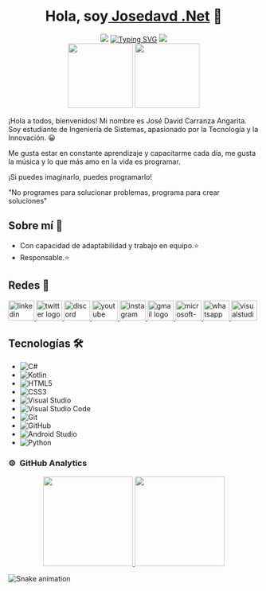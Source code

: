 <!-- Readme de Jose David Carranza Angarita -->
<div align="center">
    <h1 align="center">Hola, soy<a href="https://www.facebook.com/josedavid.carranzaangarita/" target="_blank"> Josedavd .Net</a> 👋</h1>
    <!-- parte de estilo animado de mi readme -->
<div aling="center">
    <!-- primera imagen de la linea gradiente horizontal -->
    <img src="https://user-images.githubusercontent.com/73097560/115834477-dbab4500-a447-11eb-908a-139a6edaec5c.gif">
    <!-- Texto escrito que se muestra en el gif del readme -->
    <a href="https://git.io/typing-svg"><img src="https://readme-typing-svg.demolab.com?font=Fira+Code&pause=1000&random=false&width=435&lines=%F0%9F%98%80%F0%9F%91%A8%F0%9F%8F%BD%E2%80%8D%F0%9F%92%BB+I'm+Jose+David+Carranza+A.;%F0%9F%98%80%F0%9F%91%A8%F0%9F%8F%BD%E2%80%8D%F0%9F%92%BB+Student+of+Systems+Engineering.;%F0%9F%98%80%F0%9F%91%A8%F0%9F%8F%BD%E2%80%8D%F0%9F%92%BB+passionate+about+technology;%F0%9F%98%80%F0%9F%91%A8%F0%9F%8F%BD%E2%80%8D%F0%9F%92%BB+and+innovation." alt="Typing SVG" /></a>
    <!-- segunda linea gradiente horizontal -->
    <img src="https://user-images.githubusercontent.com/73097560/115834477-dbab4500-a447-11eb-908a-139a6edaec5c.gif">
    
<!-- My images -->    
</div>
                <img src="https://github.com/josedavd-07/josedavd-07/assets/134252125/3b26b98f-18dd-4f60-a1ae-9876be859eda" withd="130" height="130"/>
                <img src="https://github.com/josedavd-07/josedavd-07/assets/134252125/753a80f3-47e6-4ee7-8e7e-57110088772c" withd="130" height="130"/>
</div>

¡Hola a todos, bienvenidos! Mi nombre es José David Carranza Angarita. Soy estudiante de Ingeniería de Sistemas, apasionado por la Tecnología y la Innovación. 😀

Me gusta estar en constante aprendizaje y capacitarme cada día, me gusta la música y lo que más amo en la vida es programar.

¡Si puedes imaginarlo, puedes programarlo!

"No programes para solucionar problemas, programa para crear soluciones"

## Sobre mí 🚀

- Con capacidad de adaptabilidad y trabajo en equipo.⭐ 
- Responsable.⭐

## Redes 📲
<div align="left">
  <a href="https://www.linkedin.com/in/jose-david-carranza-angarita-24a902209/" target="_blank">
    <img src="https://raw.githubusercontent.com/maurodesouza/profile-readme-generator/master/src/assets/icons/social/linkedin/default.svg" width="52" height="40" alt="linkedin logo"  />
  </a>
  <a href="https://twitter.com/JOSEDAVD_07" target="_blank">
    <img src="https://raw.githubusercontent.com/maurodesouza/profile-readme-generator/master/src/assets/icons/social/twitter/default.svg" width="52" height="40" alt="twitter logo"  />
  </a>
  <a href="https://discord.com/channels/1034482670937325689/1042895993517125762" target="_blank">
    <img src="https://raw.githubusercontent.com/maurodesouza/profile-readme-generator/master/src/assets/icons/social/discord/default.svg" width="52" height="40" alt="discord logo"  />
  </a>
  <a href="https://www.youtube.com/channel/UCPHOiWyl5CrjNqHhTR5cy5w" target="_blank">
    <img src="https://raw.githubusercontent.com/maurodesouza/profile-readme-generator/master/src/assets/icons/social/youtube/default.svg" width="52" height="40" alt="youtube logo"  />
  </a>
  <a href="https://www.instagram.com/josedavd_07/" target="_blank">
    <img src="https://raw.githubusercontent.com/maurodesouza/profile-readme-generator/master/src/assets/icons/social/instagram/default.svg" width="52" height="40" alt="instagram logo"  />
  </a>
  <a href="https://mail.google.com/mail/u/2/#inbox" target="_blank">
    <img src="https://raw.githubusercontent.com/maurodesouza/profile-readme-generator/master/src/assets/icons/social/gmail/default.svg" width="52" height="40" alt="gmail logo"  />
  </a>
  <a href="https://outlook.live.com/mail/0/?actSwt=true" target="_blank">
    <img src="https://raw.githubusercontent.com/maurodesouza/profile-readme-generator/master/src/assets/icons/social/microsoft-outlook/default.svg" width="52" height="40" alt="microsoft-outlook logo"  />
  </a>
  <a href="32438892923" target="_blank">
    <img src="https://raw.githubusercontent.com/maurodesouza/profile-readme-generator/master/src/assets/icons/social/whatsapp/default.svg" width="52" height="40" alt="whatsapp logo"  />
  </a>
  <a href="https://outlook.office.com/mail/?actSwt=true" target="_blank">
    <img src="https://raw.githubusercontent.com/maurodesouza/profile-readme-generator/master/src/assets/icons/social/visualstudio/default.svg" width="52" height="40" alt="visualstudio logo"  />
      
  </a>
  
## Tecnologías 🛠️

- ![C#](https://img.shields.io/badge/-C%23-239120?logo=c-sharp&logoColor=white) 
- ![Kotlin](https://img.shields.io/badge/-Kotlin-0095D5?logo=kotlin&logoColor=white) 
- ![HTML5](https://img.shields.io/badge/-HTML5-E34F26?logo=html5&logoColor=white) 
- ![CSS3](https://img.shields.io/badge/-CSS3-1572B6?logo=css3) 
- ![Visual Studio](https://img.shields.io/badge/-Visual%20Studio-5C2D91?logo=visual-studio&logoColor=white) 
- ![Visual Studio Code](https://img.shields.io/badge/-Visual%20Studio%20Code-007ACC?logo=visual-studio-code&logoColor=white) 
- ![Git](https://img.shields.io/badge/-Git-F05032?logo=git&logoColor=white)
- ![GitHub](https://img.shields.io/badge/-GitHub-181717?logo=github) 
- ![Android Studio](https://img.shields.io/badge/-Android%20Studio-3DDC84?logo=android-studio&logoColor=white) 
- ![Python](https://img.shields.io/badge/-Python-3776AB?logo=python&logoColor=white)

### ⚙️  GitHub Analytics

<p align="center">
<a href="https://github.com/josedavd-07">
  <img height="180em" src="https://github-readme-stats-eight-theta.vercel.app/api?username=josedavd-07&show_icons=true&theme=algolia&include_all_commits=true&count_private=true"/>
  <img height="180em" src="https://github-readme-stats-eight-theta.vercel.app/api/top-langs/?username=josedavd-07&layout=compact&langs_count=8&theme=algolia"/>
</a>
</p>
</div>
<img src="https://raw.githubusercontent.com/josedavd-07/josedavd-07/output/snake.svg" alt="Snake animation" />

###

